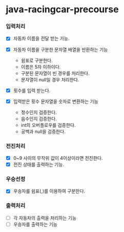 # java-racingcar-precourse

### 입력처리
- [x] 자동차 이름을 전달 받는 기능.

- [x] 자동차 이름을 구분한 문자열 배열을 반환하는 기능
  - 쉼표로 구분한다.
  - 이름은 5자 이하이다.
  - 구분된 문자열이 빈 경우를 처리한다.
  - 문자열이 null일 경우 처리한다.

- [x] 횟수를 입력 받는다.
- [x] 입력받은 횟수 문자열을 숫자로 변환하는 기능
  - 정수인지 검증한다.
  - 음수인지 검증한다.
  - int의 오버플로우를 검증한다.
  - 공백과 null을 검증한다.

### 전진처리
- [x] 0~9 사이의 무작위 값이 4이상이라면 전진한다.
- [x] 전진 상태를 출력하는 기능.

### 우승선정
- [x] 우승자를 쉼표(,)를 이용하여 구분한다.

### 출력처리
- [ ] 각 자동차의 출력을 처리하는 기능
- [ ] 우승자를 출력하는 기능